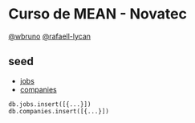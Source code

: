# Curso de MEAN - Novatec

[@wbruno](@wbruno)
[@rafaell-lycan](@rafaell-lycan)


## seed

* [jobs](./seed/jobs.json)
* [companies](./seed/companies.json)
```
db.jobs.insert([{...}])
db.companies.insert([{...}])
```
